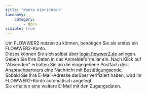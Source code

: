 ```yaml
---
title: 'Konto einrichten'
taxonomy:
    category:
        - docs
visible: true
---
```


Um FLOWWER2 nutzen zu können, benötigen Sie als erstes ein FLOWWER2-Konto.  
Dieses können Sie sich selbst über [login.flowwer2.de](https://login.flowwer2.de/de/register) anlegen.  
Geben Sie Ihre Daten in das Anmeldeformular ein. Nach Klick auf "Absenden" erhalten Sie an die eingegebene Postfach des Ansprechpartners eine Nachricht mit Bestätigungscode.  
Sobald Sie Ihre E-Mail-Adresse darüber verifiziert haben, wird Ihr FLOWWER2-Konto automatisch angelegt.  
Sie erhalten eine weitere E-Mail mit den Zugangsdaten.